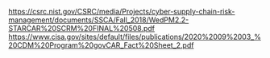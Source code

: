 https://csrc.nist.gov/CSRC/media/Projects/cyber-supply-chain-risk-management/documents/SSCA/Fall_2018/WedPM2.2-STARCAR%20SCRM%20FINAL%20508.pdf
https://www.cisa.gov/sites/default/files/publications/2020%2009%2003_%20CDM%20Program%20govCAR_Fact%20Sheet_2.pdf
